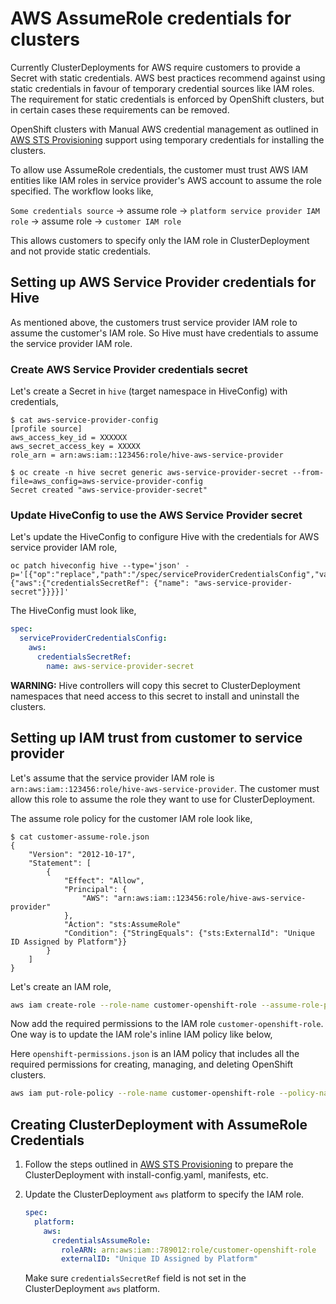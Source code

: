 # AWS AssumeRole credentials for clusters

Currently ClusterDeployments for AWS require customers to provide a Secret with static credentials.
AWS best practices recommend against using static credentials in favour of temporary credential
sources like IAM roles. The requirement for static credentials is enforced by OpenShift clusters,
but in certain cases these requirements can be removed.

OpenShift clusters with Manual AWS credential management as outlined in [AWS STS Provisioning](./aws-sts-provisioning.md)
support using temporary credentials for installing the clusters.

To allow use AssumeRole credentials, the customer must trust AWS IAM entities like IAM roles in service provider's
AWS account to assume the role specified. The workflow looks like,

`Some credentials source` -> assume role -> `platform service provider IAM role` -> assume role -> `customer IAM role`

This allows customers to specify only the IAM role in ClusterDeployment and not provide static credentials.

## Setting up AWS Service Provider credentials for Hive

As mentioned above, the customers trust service provider IAM role to assume the customer's IAM role.
So Hive must have credentials to assume the service provider IAM role.

### Create AWS Service Provider credentials secret

Let's create a Secret in `hive` (target namespace in HiveConfig) with credentials,

```console
$ cat aws-service-provider-config
[profile source]
aws_access_key_id = XXXXXX
aws_secret_access_key = XXXXX
role_arn = arn:aws:iam::123456:role/hive-aws-service-provider

$ oc create -n hive secret generic aws-service-provider-secret --from-file=aws_config=aws-service-provider-config
Secret created "aws-service-provider-secret"
```

### Update HiveConfig to use the AWS Service Provider secret

Let's update the HiveConfig to configure Hive with the credentials for AWS service provider IAM role,

```console
oc patch hiveconfig hive --type='json' -p='[{"op":"replace","path":"/spec/serviceProviderCredentialsConfig","value":{"aws":{"credentialsSecretRef": {"name": "aws-service-provider-secret"}}}}]'
```

The HiveConfig must look like,

```yaml
spec:
  serviceProviderCredentialsConfig:
    aws:
      credentialsSecretRef:
        name: aws-service-provider-secret
```

**WARNING:** Hive controllers will copy this secret to ClusterDeployment namespaces that need access to this secret
to install and uninstall the clusters.

## Setting up IAM trust from customer to service provider

Let's assume that the service provider IAM role is `arn:aws:iam::123456:role/hive-aws-service-provider`. The customer
must allow this role to assume the role they want to use for ClusterDeployment.

The assume role policy for the customer IAM role look like,

```console
$ cat customer-assume-role.json
{
    "Version": "2012-10-17",
    "Statement": [
        {
            "Effect": "Allow",
            "Principal": {
                "AWS": "arn:aws:iam::123456:role/hive-aws-service-provider"
            },
            "Action": "sts:AssumeRole"
            "Condition": {"StringEquals": {"sts:ExternalId": "Unique ID Assigned by Platform"}}
        }
    ]
}
```

Let's create an IAM role,

```sh
aws iam create-role --role-name customer-openshift-role --assume-role-policy-document file://customer-assume-role.json
```

Now add the required permissions to the IAM role `customer-openshift-role`. One way is to update the IAM role's
inline IAM policy like below,

Here `openshift-permissions.json` is an IAM policy that includes all the required permissions for creating, managing,
and deleting OpenShift clusters.

```sh
aws iam put-role-policy --role-name customer-openshift-role --policy-name customer-openshift-role-policy --policy-document file://openshift-permissions.json
```

## Creating ClusterDeployment with AssumeRole Credentials

1. Follow the steps outlined in [AWS STS Provisioning](./aws-sts-provisioning.md) to prepare the
    ClusterDeployment with install-config.yaml, manifests, etc.

2. Update the ClusterDeployment `aws` platform to specify the IAM role.

    ```yaml
    spec:
      platform:
        aws:
          credentialsAssumeRole:
            roleARN: arn:aws:iam::789012:role/customer-openshift-role
            externalID: "Unique ID Assigned by Platform"
    ```

    Make sure `credentialsSecretRef` field is not set in the ClusterDeployment `aws` platform.
